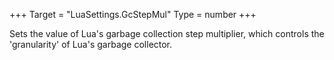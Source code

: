 +++
Target = "LuaSettings.GcStepMul"
Type = number
+++

Sets the value of Lua's garbage collection step multiplier, which controls the 'granularity' of Lua's garbage collector.